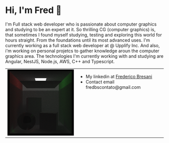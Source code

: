 # Hi, I'm Fred 👋
I'm Full stack web developer who is passionate about computer graphics and studying to be an expert at it. So thrilling CG (computer graphics) is, that sometimes I found myself studying, testing and exploring this world for hours straight. From the foundations until its most advanced uses. I'm currently working as a full stack web developer at @ Upplify Inc. And also, i'm working on personal projetcs to gather knowledge aroun the computer graphics area. The technologies I'm currently working with and studying are Angular, NestJS, Node.js, AWS, C++ and Typescript. 

<table>
  <tr>
    <td valign="top"><img src="https://raw.githubusercontent.com/FredericoBresani/path-tracer/bidirectional-path-tracing/presets/edge-case-30-samples-caustics.png"></td>
    <td valign="top">
      <ul>
       <li>My linkedin at <a href="https://www.linkedin.com/in/fredericobs/" target="_blank">Frederico Bresani</a></li>
       <li>Contact email fredbscontato@gmail.com</li>
     </ul>
    </td>
  </tr>
</table>



